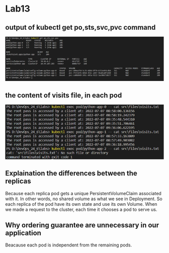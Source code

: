 # Lab13

## output of kubectl get po,sts,svc,pvc command

![st1](./screenshots/st1.png)

## the content of visits file, in each pod

![st2](./screenshots/st2.png)

## Explaination the differences between the replicas

Because each replica pod gets a unique PersistentVolumeClaim associated with it. In other words, no shared volume as what we see in Deployment. So each replica of the pod have its own state and use its own Volume. When we made a request to the cluster, each time it chooses a pod to serve us.

## Why ordering guarantee are unnecessary in our application

Beacause each pod is independent from the remaining pods.
